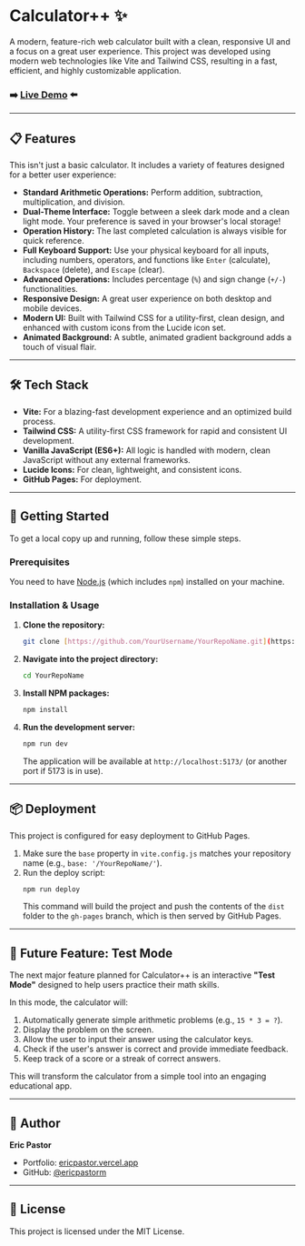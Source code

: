 # Calculator++ ✨

A modern, feature-rich web calculator built with a clean, responsive UI and a focus on a great user experience. This project was developed using modern web technologies like Vite and Tailwind CSS, resulting in a fast, efficient, and highly customizable application.

### ➡️ [Live Demo](https://YourUsername.github.io/YourRepoName/) ⬅️

---

## 📋 Features

This isn't just a basic calculator. It includes a variety of features designed for a better user experience:

* **Standard Arithmetic Operations:** Perform addition, subtraction, multiplication, and division.
* **Dual-Theme Interface:** Toggle between a sleek dark mode and a clean light mode. Your preference is saved in your browser's local storage!
* **Operation History:** The last completed calculation is always visible for quick reference.
* **Full Keyboard Support:** Use your physical keyboard for all inputs, including numbers, operators, and functions like `Enter` (calculate), `Backspace` (delete), and `Escape` (clear).
* **Advanced Operations:** Includes percentage (`%`) and sign change (`+/-`) functionalities.
* **Responsive Design:** A great user experience on both desktop and mobile devices.
* **Modern UI:** Built with Tailwind CSS for a utility-first, clean design, and enhanced with custom icons from the Lucide icon set.
* **Animated Background:** A subtle, animated gradient background adds a touch of visual flair.

---

## 🛠️ Tech Stack

* **Vite:** For a blazing-fast development experience and an optimized build process.
* **Tailwind CSS:** A utility-first CSS framework for rapid and consistent UI development.
* **Vanilla JavaScript (ES6+):** All logic is handled with modern, clean JavaScript without any external frameworks.
* **Lucide Icons:** For clean, lightweight, and consistent icons.
* **GitHub Pages:** For deployment.

---

## 🚀 Getting Started

To get a local copy up and running, follow these simple steps.

### Prerequisites

You need to have [Node.js](https://nodejs.org/) (which includes `npm`) installed on your machine.

### Installation & Usage

1.  **Clone the repository:**
    ```sh
    git clone [https://github.com/YourUsername/YourRepoName.git](https://github.com/YourUsername/YourRepoName.git)
    ```

2.  **Navigate into the project directory:**
    ```sh
    cd YourRepoName
    ```

3.  **Install NPM packages:**
    ```sh
    npm install
    ```

4.  **Run the development server:**
    ```sh
    npm run dev
    ```
    The application will be available at `http://localhost:5173/` (or another port if 5173 is in use).

---

## 📦 Deployment

This project is configured for easy deployment to GitHub Pages.

1.  Make sure the `base` property in `vite.config.js` matches your repository name (e.g., `base: '/YourRepoName/'`).
2.  Run the deploy script:
    ```sh
    npm run deploy
    ```
    This command will build the project and push the contents of the `dist` folder to the `gh-pages` branch, which is then served by GitHub Pages.

---

## 🔮 Future Feature: Test Mode

The next major feature planned for Calculator++ is an interactive **"Test Mode"** designed to help users practice their math skills.

In this mode, the calculator will:
1.  Automatically generate simple arithmetic problems (e.g., `15 * 3 = ?`).
2.  Display the problem on the screen.
3.  Allow the user to input their answer using the calculator keys.
4.  Check if the user's answer is correct and provide immediate feedback.
5.  Keep track of a score or a streak of correct answers.

This will transform the calculator from a simple tool into an engaging educational app.

---

## 👤 Author

**Eric Pastor**
* Portfolio: [ericpastor.vercel.app](https://ericpastor.dev/)
* GitHub: [@ericpastorm](https://github.com/ericpastorm)

---

## 📄 License

This project is licensed under the MIT License.